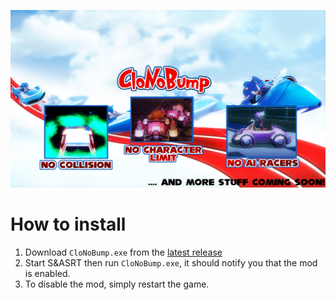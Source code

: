 ![Header](CloNoBump.png "Header")

# How to install
1. Download `CloNoBump.exe` from the [latest release](https://github.com/Tyaap/CloNoBump/releases)
2. Start S&ASRT then run `CloNoBump.exe`, it should notify you that the mod is enabled.
3. To disable the mod, simply restart the game.
